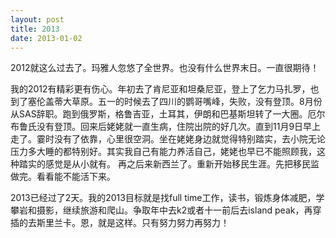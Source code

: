 ```yaml
---
layout: post
title: 2013
date: 2013-01-02
---
```


<p>2012就这么过去了。玛雅人忽悠了全世界。也没有什么世界末日。一直很期待！</p>
<p>我的2012有精彩更有伤心。年初去了肯尼亚和坦桑尼亚，登上了乞力马扎罗，也到了塞伦盖蒂大草原。五一的时候去了四川的鹦哥嘴峰，失败，没有登顶。8月份从SAS辞职。跑到俄罗斯，格鲁吉亚，土耳其，伊朗和巴基斯坦转了一大圈。厄尔布鲁氏没有登顶。回来后姥姥就一直生病，住院出院的好几次。直到11月9日早上走了。霎时没有了依靠，心里很空洞。坐在姥姥身边就觉得特别踏实，去小院无论压力多大睡的都特别好。其实我自己有能力养活自己，姥姥也早已不能照顾我，这种踏实的感觉是从小就有。 再之后来新西兰了。重新开始移民生涯。先把移民监做完。看看能不能活下来。</p>
<p>2013已经过了2天。我的2013目标就是找full time工作，读书，锻炼身体减肥，学攀岩和摄影，继续旅游和爬山。争取年中去k2或者十一前后去island peak，再穿插的去斯里兰卡。恩，就是这样。只有努力努力再努力！</p>

